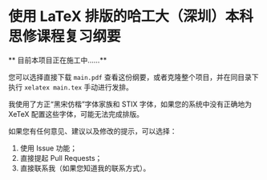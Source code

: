 # 使用 LaTeX 排版的哈工大（深圳）本科思修课程复习纲要

** 目前本项目正在施工中……**

您可以选择直接下载 `main.pdf` 查看这份纲要，或者克隆整个项目，并在同目录下执行 `xelatex main.tex` 手动进行发排。

我使用了方正“黑宋仿楷”字体家族和 STIX 字体，如果您的系统中没有正确地为 XeTeX 配置这些字体，可能无法完成排版。

如果您有任何意见、建议以及修改的提示，可以选择：

1. 使用 Issue 功能；
2. 直接提起 Pull Requests；
3. 直接联系我（如果您知道我的联系方式）。
